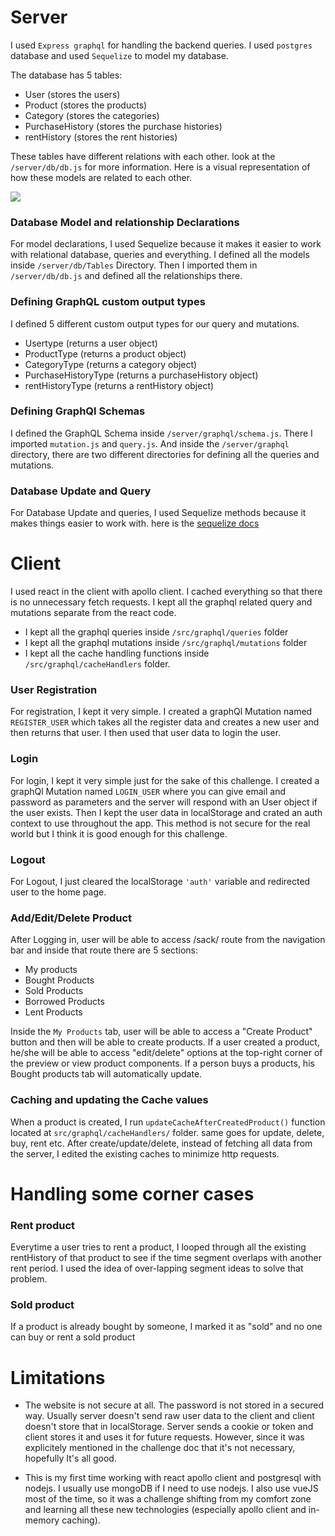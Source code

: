 # Server

I used `Express graphql` for handling the backend queries. I used `postgres` database and used `Sequelize` to model my database.

The database has 5 tables: 

* User (stores the users)
* Product (stores the products)
* Category (stores the categories)
* PurchaseHistory (stores the purchase histories)
* rentHistory (stores the rent histories)

These tables have different relations with each other. look at the `/server/db/db.js` for more information. Here is a visual representation of how these models are related to each other.

![](https://i.ibb.co/bs39Rsr/database-model-relationships.jpg)

### Database Model and relationship Declarations

For model declarations, I used Sequelize because it makes it easier to work with relational database, queries and everything. I defined all the models inside `/server/db/Tables` Directory. Then I imported them in `/server/db/db.js` and defined all the relationships there.

### Defining GraphQL custom output types

I defined 5 different custom output types for our query and mutations.
* Usertype (returns a user object)
* ProductType (returns a product object)
* CategoryType (returns a category object)
* PurchaseHistoryType (returns a purchaseHistory object)
* rentHistoryType (returns a rentHistory object)

### Defining GraphQl Schemas

I defined the GraphQL Schema inside `/server/graphql/schema.js`. There I imported `mutation.js` and `query.js`. And inside the `/server/graphql` directory, there are two different directories for defining all the queries and mutations.

### Database Update and Query

For Database Update and queries, I used Sequelize methods because it makes things easier to work with. here is the [sequelize docs](https://sequelize.org/docs/v6/)


# Client

I used react in the client with apollo client. I cached everything so that there is no unnecessary fetch requests. I kept all the graphql related query and mutations separate from the react code.

* I kept all the graphql queries inside `/src/graphql/queries` folder
* I kept all the graphql mutations inside `/src/graphql/mutations` folder
* I kept all the cache handling functions inside `/src/graphql/cacheHandlers` folder.

### User Registration

For registration, I kept it very simple. I created a graphQl Mutation named `REGISTER_USER` which takes all the register data and creates a new user and then returns that user. I then used that user data to login the user.

### Login 

For login, I kept it very simple just for the sake of this challenge. I created a graphQl Mutation named `LOGIN_USER` where you can give email and password as parameters and the server will respond with an User object if the user exists. Then I kept the user data in localStorage and crated an auth context to use throughout the app. This method is not secure for the real world but I think it is good enough for this challenge.

### Logout
For Logout, I just cleared the localStorage `'auth'` variable and redirected user to the home page.

### Add/Edit/Delete Product

After Logging in, user will be able to access /sack/ route from the navigation bar and inside that route there are 5 sections: 
* My products
* Bought Products
* Sold Products
* Borrowed Products
* Lent Products

Inside the `My Products` tab, user will be able to access a "Create Product" button and then will be able to create products. If a user created a product, he/she will be able to access "edit/delete" options at the top-right corner of the preview or view product components. If a person buys a products, his Bought products tab will automatically update.

### Caching and updating the Cache values

When a product is created, I run `updateCacheAfterCreatedProduct()` function located at `src/graphql/cacheHandlers/` folder. same goes for update, delete, buy, rent etc. After create/update/delete, instead of fetching all data from the server, I edited the existing caches to minimize http requests.

# Handling some corner cases

### Rent product

Everytime a user tries to rent a product, I looped through all the existing rentHistory of that product to see if the time segment overlaps with another rent period. I used the idea of over-lapping segment ideas to solve that problem.

### Sold product

If a product is already bought by someone, I marked it as "sold" and no one can buy or rent a sold product


# Limitations

* The website is not secure at all. The password is not stored in a secured way. Usually server doesn't send raw user data to the client and client doesn't store that in localStorage. Server sends a cookie or token and client stores it and uses it for future requests. However, since it was explicitely mentioned in the challenge doc that it's not necessary, hopefully It's all good.


* This is my first time working with react apollo client and postgresql with nodejs. I usually use mongoDB if I need to use nodejs. I also use vueJS most of the time, so it was a challenge shifting from my comfort zone and learning all these new technologies (especially apollo client and in-memory caching).
